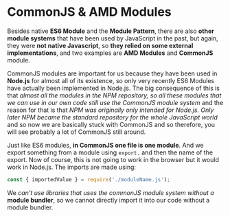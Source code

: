 # CommonJS & AMD Modules

Besides native **ES6 Module** and the **Module Pattern**, there are also **other module systems** that have been used by JavaScript in the past, but again, they were **not native Javascript**, so **they relied on some external implementations**, and two examples are **AMD Modules** and **CommonJS** module.

CommonJS modules are important for us because they have been used in **Node.js** for almost all of its existence, so only very recently ES6 Modules have actually been implemented in Node.js. The big consequence of this is that _almost all the modules in the NPM repository, so all these modules that we can use in our own code still use the CommonJS module system_ and the reason for that is that _NPM was originally only intended for Node.js. Only later NPM became the standard repository for the whole JavaScript world_ and so now we are basically stuck with CommonJS and so therefore, you will see probably a lot of CommonJS still around.

Just like ES6 modules, **in CommonJS one file is one module**. And we export something from a module using `export.` and then the name of the export. Now of course, this is not going to work in the browser but it would work in Node.js. The imports are made using:

```js
const { importedValue } = require('./moduleName.js');
```

We _can’t use libraries that uses the commonJS module system without a_ **module bundler**, so we cannot directly import it into our code without a module bundler.
